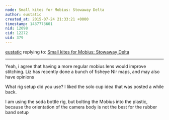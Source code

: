 ```yaml
---
node: Small kites for Mobius: Stowaway Delta 
author: eustatic
created_at: 2015-07-24 21:33:21 +0000
timestamp: 1437773601
nid: 12098
cid: 12272
uid: 379
---
```




[eustatic](../profile/eustatic) replying to: [Small kites for Mobius: Stowaway Delta ](../notes/patcoyle/07-24-2015/small-kites-for-mobius-stowaway-delta)

----
Yeah, i agree that having a more regular mobius lens would improve stitching. Liz has recently done a bunch of fisheye NIr maps, and may also have opinions 

What rig setup did you use?  I liked the solo cup idea that was posted a while back. 

I am using the soda bottle rig, but bolting the Mobius into the plastic, because the orientation of the camera body is not the best for the rubber band setup


